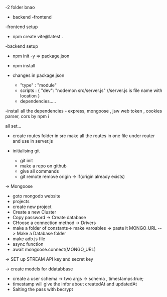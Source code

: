 -2 folder bnao
  - backend
  -frontend

-frontend setup
  - npm create vite@latest .

-backend setup
   - npm init -y => package.json
   - npm install 

- changes in package.json
   - "type" : "module"
   - scripts : {
    "dev": "nodemon src/server.js"   //server.js is file name with location
   }
   - dependencies.....

-install all the dependencies - express, mongoose , jsw web token , cookies parser, cors  by npm i

all set... 

- create routes folder in src
make all the routes in one file under router and use in server.js

- initialising git
   - git init
   - make a repo on github
   - give all commands
   - git remote remove origin -> if(origin already exists)

-> Mongoose
  - goto mongodb website
  - projects
  - create new project
  - Create a new Cluster
  - Copy password -> Create database
  -  CHoose a connection method -> Drivers
  - make a folder of constants-> make varoables -> paste it MONGO_URL
  --> Make a Database folder
  - make adb.js file
  - async function
  - await mongoose.connect(MONGO_URL)

-> SET up STREAM API key and secret key

-> create models for ddatabbase
  - create a user schema -> two args -> schema , timestamps:true;
  - timestamp will give the infor about createdAt and updatedAt
  - Salting the pass with becrypt

